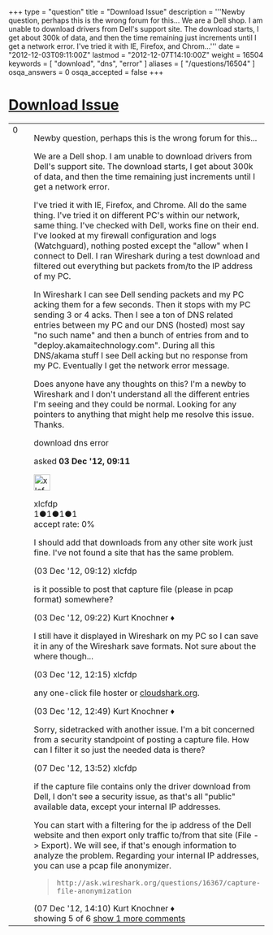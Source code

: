 +++
type = "question"
title = "Download Issue"
description = '''Newby question, perhaps this is the wrong forum for this... We are a Dell shop. I am unable to download drivers from Dell&#x27;s support site. The download starts, I get about 300k of data, and then the time remaining just increments until I get a network error.  I&#x27;ve tried it with IE, Firefox, and Chrom...'''
date = "2012-12-03T09:11:00Z"
lastmod = "2012-12-07T14:10:00Z"
weight = 16504
keywords = [ "download", "dns", "error" ]
aliases = [ "/questions/16504" ]
osqa_answers = 0
osqa_accepted = false
+++

<div class="headNormal">

# [Download Issue](/questions/16504/download-issue)

</div>

<div id="main-body">

<div id="askform">

<table id="question-table" style="width:100%;"><colgroup><col style="width: 50%" /><col style="width: 50%" /></colgroup><tbody><tr class="odd"><td style="width: 30px; vertical-align: top"><div class="vote-buttons"><span id="post-16504-upvote" class="ajax-command post-vote up" rel="nofollow" title="I like this post (click again to cancel)"> </span><div id="post-16504-score" class="post-score" title="current number of votes">0</div><span id="post-16504-downvote" class="ajax-command post-vote down" rel="nofollow" title="I dont like this post (click again to cancel)"> </span> <span id="favorite-mark" class="ajax-command favorite-mark" rel="nofollow" title="mark/unmark this question as favorite (click again to cancel)"> </span><div id="favorite-count" class="favorite-count"></div></div></td><td><div id="item-right"><div class="question-body"><p>Newby question, perhaps this is the wrong forum for this...</p><p>We are a Dell shop. I am unable to download drivers from Dell's support site. The download starts, I get about 300k of data, and then the time remaining just increments until I get a network error.</p><p>I've tried it with IE, Firefox, and Chrome. All do the same thing. I've tried it on different PC's within our network, same thing. I've checked with Dell, works fine on their end. I've looked at my firewall configuration and logs (Watchguard), nothing posted except the "allow" when I connect to Dell. I ran Wireshark during a test download and filtered out everything but packets from/to the IP address of my PC.</p><p>In Wireshark I can see Dell sending packets and my PC acking them for a few seconds. Then it stops with my PC sending 3 or 4 acks. Then I see a ton of DNS related entries between my PC and our DNS (hosted) most say "no such name" and then a bunch of entries from and to "deploy.akamaitechnology.com". During all this DNS/akama stuff I see Dell acking but no response from my PC. Eventually I get the network error message.</p><p>Does anyone have any thoughts on this? I'm a newby to Wireshark and I don't understand all the different entries I'm seeing and they could be normal. Looking for any pointers to anything that might help me resolve this issue. Thanks.</p></div><div id="question-tags" class="tags-container tags"><span class="post-tag tag-link-download" rel="tag" title="see questions tagged &#39;download&#39;">download</span> <span class="post-tag tag-link-dns" rel="tag" title="see questions tagged &#39;dns&#39;">dns</span> <span class="post-tag tag-link-error" rel="tag" title="see questions tagged &#39;error&#39;">error</span></div><div id="question-controls" class="post-controls"></div><div class="post-update-info-container"><div class="post-update-info post-update-info-user"><p>asked <strong>03 Dec '12, 09:11</strong></p><img src="https://secure.gravatar.com/avatar/03bcc04666f32465e6983969e0ed2a74?s=32&amp;d=identicon&amp;r=g" class="gravatar" width="32" height="32" alt="xlcfdp&#39;s gravatar image" /><p><span>xlcfdp</span><br />
<span class="score" title="1 reputation points">1</span><span title="1 badges"><span class="badge1">●</span><span class="badgecount">1</span></span><span title="1 badges"><span class="silver">●</span><span class="badgecount">1</span></span><span title="1 badges"><span class="bronze">●</span><span class="badgecount">1</span></span><br />
<span class="accept_rate" title="Rate of the user&#39;s accepted answers">accept rate:</span> <span title="xlcfdp has no accepted answers">0%</span></p></div></div><div id="comments-container-16504" class="comments-container"><span id="16505"></span><div id="comment-16505" class="comment"><div id="post-16505-score" class="comment-score"></div><div class="comment-text"><p>I should add that downloads from any other site work just fine. I've not found a site that has the same problem.</p></div><div id="comment-16505-info" class="comment-info"><span class="comment-age">(03 Dec '12, 09:12)</span> <span class="comment-user userinfo">xlcfdp</span></div></div><span id="16506"></span><div id="comment-16506" class="comment"><div id="post-16506-score" class="comment-score"></div><div class="comment-text"><p>is it possible to post that capture file (please in pcap format) somewhere?</p></div><div id="comment-16506-info" class="comment-info"><span class="comment-age">(03 Dec '12, 09:22)</span> <span class="comment-user userinfo">Kurt Knochner ♦</span></div></div><span id="16508"></span><div id="comment-16508" class="comment"><div id="post-16508-score" class="comment-score"></div><div class="comment-text"><p>I still have it displayed in Wireshark on my PC so I can save it in any of the Wireshark save formats. Not sure about the where though...</p></div><div id="comment-16508-info" class="comment-info"><span class="comment-age">(03 Dec '12, 12:15)</span> <span class="comment-user userinfo">xlcfdp</span></div></div><span id="16510"></span><div id="comment-16510" class="comment"><div id="post-16510-score" class="comment-score"></div><div class="comment-text"><p>any one-click file hoster or <a href="http://cloudshark.org">cloudshark.org</a>.</p></div><div id="comment-16510-info" class="comment-info"><span class="comment-age">(03 Dec '12, 12:49)</span> <span class="comment-user userinfo">Kurt Knochner ♦</span></div></div><span id="16712"></span><div id="comment-16712" class="comment"><div id="post-16712-score" class="comment-score"></div><div class="comment-text"><p>Sorry, sidetracked with another issue. I'm a bit concerned from a security standpoint of posting a capture file. How can I filter it so just the needed data is there?</p></div><div id="comment-16712-info" class="comment-info"><span class="comment-age">(07 Dec '12, 13:52)</span> <span class="comment-user userinfo">xlcfdp</span></div></div><span id="16713"></span><div id="comment-16713" class="comment not_top_scorer"><div id="post-16713-score" class="comment-score"></div><div class="comment-text"><p>if the capture file contains only the driver download from Dell, I don't see a security issue, as that's all "public" available data, except your internal IP addresses.</p><p>You can start with a filtering for the ip address of the Dell website and then export only traffic to/from that site (File -&gt; Export). We will see, if that's enough information to analyze the problem. Regarding your internal IP addresses, you can use a pcap file anonymizer.</p><blockquote><p><code>http://ask.wireshark.org/questions/16367/capture-file-anonymization</code></p></blockquote></div><div id="comment-16713-info" class="comment-info"><span class="comment-age">(07 Dec '12, 14:10)</span> <span class="comment-user userinfo">Kurt Knochner ♦</span></div></div></div><div id="comment-tools-16504" class="comment-tools"><span class="comments-showing"> showing 5 of 6 </span> <a href="#" class="show-all-comments-link">show 1 more comments</a></div><div class="clear"></div><div id="comment-16504-form-container" class="comment-form-container"></div><div class="clear"></div></div></td></tr></tbody></table>

</div>

</div>

